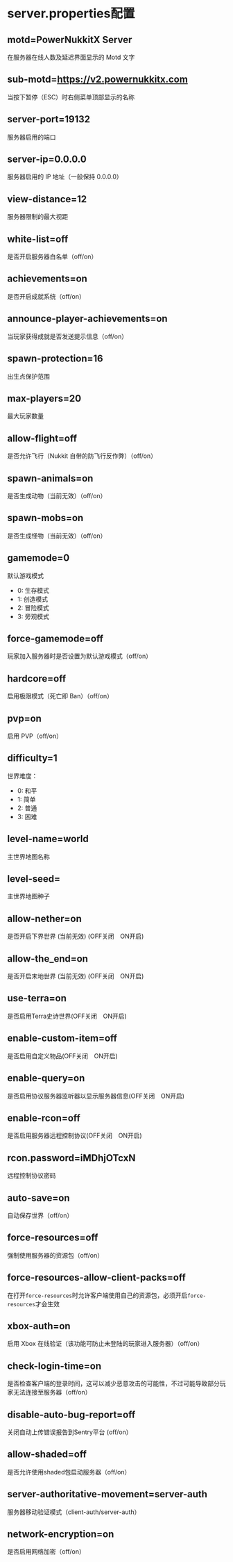 # server.properties配置  

## motd=PowerNukkitX Server
在服务器在线人数及延迟界面显示的 Motd 文字
## sub-motd=https://v2.powernukkitx.com
当按下暂停（ESC）时右侧菜单顶部显示的名称
## server-port=19132
服务器启用的端口
## server-ip=0.0.0.0
服务器启用的 IP 地址（一般保持 0.0.0.0）
## view-distance=12
服务器限制的最大视距
## white-list=off
是否开启服务器白名单（off/on）
## achievements=on
是否开启成就系统（off/on）
## announce-player-achievements=on
当玩家获得成就是否发送提示信息（off/on）
## spawn-protection=16
出生点保护范围
## max-players=20
最大玩家数量
## allow-flight=off
是否允许飞行（Nukkit 自带的防飞行反作弊）（off/on）
## spawn-animals=on
是否生成动物（当前无效）（off/on）
## spawn-mobs=on
是否生成怪物（当前无效）（off/on）
## gamemode=0
默认游戏模式
- 0: 生存模式　
- 1: 创造模式　
- 2: 冒险模式　
- 3: 旁观模式
## force-gamemode=off
玩家加入服务器时是否设置为默认游戏模式（off/on）
## hardcore=off
启用极限模式（死亡即 Ban）（off/on）
## pvp=on
启用 PVP（off/on）
## difficulty=1
世界难度：
- 0: 和平
- 1: 简单
- 2: 普通
- 3: 困难
## level-name=world
主世界地图名称
## level-seed=
主世界地图种子
## allow-nether=on
是否开启下界世界 (当前无效) (OFF关闭　ON开启)
## allow-the_end=on
是否开启末地世界 (当前无效) (OFF关闭　ON开启)
## use-terra=on
是否启用Terra史诗世界(OFF关闭　ON开启)
## enable-custom-item=off
是否启用自定义物品(OFF关闭　ON开启)
## enable-query=on
是否启用协议服务器监听器以显示服务器信息(OFF关闭　ON开启)
## enable-rcon=off
是否启用服务器远程控制协议(OFF关闭　ON开启)
## rcon.password=iMDhjOTcxN
远程控制协议密码
## auto-save=on
自动保存世界（off/on）
## force-resources=off
强制使用服务器的资源包（off/on）
## force-resources-allow-client-packs=off
在打开`force-resources`时允许客户端使用自己的资源包，必须开启`force-resources`才会生效
## xbox-auth=on
启用 Xbox 在线验证（该功能可防止未登陆的玩家进入服务器）（off/on）
## check-login-time=on
是否检查客户端的登录时间，这可以减少恶意攻击的可能性，不过可能导致部分玩家无法连接至服务器（off/on）
## disable-auto-bug-report=off
关闭自动上传错误报告到Sentry平台 (off/on）
## allow-shaded=off
是否允许使用shaded包启动服务器（off/on）
## server-authoritative-movement=server-auth
服务器移动验证模式（client-auth/server-auth）
## network-encryption=on
是否启用网络加密（off/on）